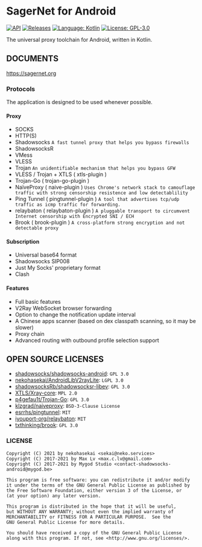 # SagerNet for Android

[![API](https://img.shields.io/badge/API-21%2B-brightgreen.svg?style=flat)](https://android-arsenal.com/api?level=21)
[![Releases](https://img.shields.io/github/downloads/nekohasekai/SagerNet/total.svg)](https://github.com/nekohasekai/SagerNet/releases)
[![Language: Kotlin](https://img.shields.io/github/languages/top/nekohasekai/SagerNet.svg)](https://github.com/nekohasekai/SagerNet/search?l=kotlin)
[![License: GPL-3.0](https://img.shields.io/badge/license-GPL--3.0-orange.svg)](https://www.gnu.org/licenses/gpl-3.0)

The universal proxy toolchain for Android, written in Kotlin.

## DOCUMENTS

https://sagernet.org

### Protocols

The application is designed to be used whenever possible.

#### Proxy

* SOCKS
* HTTP(S)
* Shadowsocks `A fast tunnel proxy that helps you bypass firewalls`
* ShadowsocksR
* VMess
* VLESS
* Trojan `An unidentifiable mechanism that helps you bypass GFW`
* VLESS / Trojan + XTLS ( xtls-plugin )
* Trojan-Go ( trojan-go-plugin )
* NaïveProxy (
  naive-plugin ) `Uses Chrome's network stack to camouflage traffic with strong censorship resistence and low detectablility`
* Ping Tunnel (
  pingtunnel-plugin ) `A tool that advertises tcp/udp traffic as icmp traffic for forwarding.`
* relaybaton (
  relaybaton-plugin ) `A pluggable transport to circumvent Internet censorship with Encrypted SNI / ECH`
* Brook ( brook-plugin ) `A cross-platform strong encryption and not detectable proxy`

#### Subscription

* Universal base64 format
* Shadowsocks SIP008
* Just My Socks' proprietary format
* Clash

#### Features

* Full basic features
* V2Ray WebSocket browser forwarding
* Option to change the notification update interval
* A Chinese apps scanner (based on dex classpath scanning, so it may be slower)
* Proxy chain
* Advanced routing with outbound profile selection support

## OPEN SOURCE LICENSES

<ul>
    <li><a href="https://github.com/shadowsocks/shadowsocks-android">shadowsocks/shadowsocks-android</a>: <code>GPL 3.0</code></li>
    <li><a href="https://github.com/nekohasekai/AndroidLibV2rayLite">nekohasekai/AndroidLibV2rayLite</a>: <code>LGPL 3.0</code></li>
    <li><a href="https://github.com/shadowsocksRb/shadowsocksr-libev/blob/master/LICENSE">shadowsocksRb/shadowsocksr-libev</a>: <code>GPL 3.0</code></li>
    <li><a href="https://github.com/XTLS/Xray-core/blob/main/LICENSE">XTLS/Xray-core</a>: <code>MPL 2.0</code></li>
    <li><a href="https://github.com/p4gefau1t/trojan-go/blob/master/LICENSE">p4gefau1t/Trojan-Go</a>: <code>GPL 3.0</code></li>
    <li><a href="https://github.com/klzgrad/naiveproxy/blob/master/LICENSE">klzgrad/naiveproxy</a>:  <code>BSD-3-Clause License</code></li>
    <li><a href="https://github.com/esrrhs/pingtunnel/blob/master/LICENSE">esrrhs/pingtunnel</a>:  <code>MIT</code></li>
    <li><a href="https://github.com/iyouport-org/relaybaton/blob/ech/LICENSE">iyouport-org/relaybaton</a>:  <code>MIT</code></li>
    <li><a href="https://github.com/txthinking/brook/blob/master/LICENSE">txthinking/brook</a>:  <code>GPL 3.0</code></li>
</ul>

### LICENSE

```
Copyright (C) 2021 by nekohasekai <sekai@neko.services>
Copyright (C) 2017-2021 by Max Lv <max.c.lv@gmail.com>
Copyright (C) 2017-2021 by Mygod Studio <contact-shadowsocks-android@mygod.be>

This program is free software: you can redistribute it and/or modify
it under the terms of the GNU General Public License as published by
the Free Software Foundation, either version 3 of the License, or
(at your option) any later version.

This program is distributed in the hope that it will be useful,
but WITHOUT ANY WARRANTY; without even the implied warranty of
MERCHANTABILITY or FITNESS FOR A PARTICULAR PURPOSE.  See the
GNU General Public License for more details.

You should have received a copy of the GNU General Public License
along with this program. If not, see <http://www.gnu.org/licenses/>.
```

